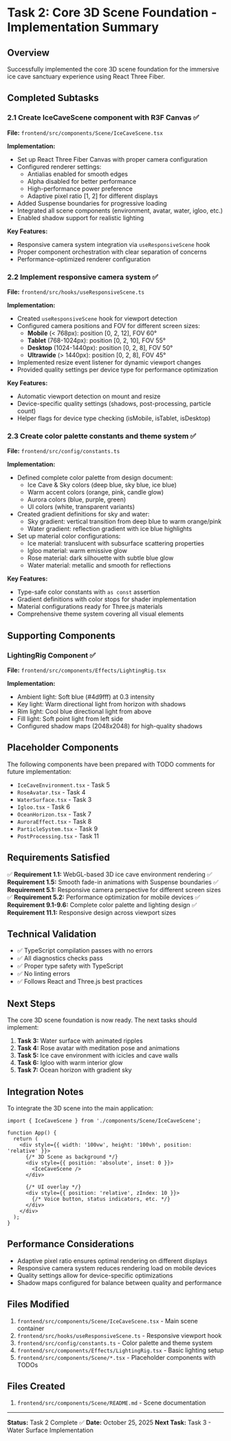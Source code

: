 # Task 2: Core 3D Scene Foundation - Implementation Summary

## Overview

Successfully implemented the core 3D scene foundation for the immersive ice cave sanctuary experience using React Three Fiber.

## Completed Subtasks

### 2.1 Create IceCaveScene component with R3F Canvas ✅

**File:** `frontend/src/components/Scene/IceCaveScene.tsx`

**Implementation:**
- Set up React Three Fiber Canvas with proper camera configuration
- Configured renderer settings:
  - Antialias enabled for smooth edges
  - Alpha disabled for better performance
  - High-performance power preference
  - Adaptive pixel ratio [1, 2] for different displays
- Added Suspense boundaries for progressive loading
- Integrated all scene components (environment, avatar, water, igloo, etc.)
- Enabled shadow support for realistic lighting

**Key Features:**
- Responsive camera system integration via `useResponsiveScene` hook
- Proper component orchestration with clear separation of concerns
- Performance-optimized renderer configuration

### 2.2 Implement responsive camera system ✅

**File:** `frontend/src/hooks/useResponsiveScene.ts`

**Implementation:**
- Created `useResponsiveScene` hook for viewport detection
- Configured camera positions and FOV for different screen sizes:
  - **Mobile** (< 768px): position [0, 2, 12], FOV 60°
  - **Tablet** (768-1024px): position [0, 2, 10], FOV 55°
  - **Desktop** (1024-1440px): position [0, 2, 8], FOV 50°
  - **Ultrawide** (> 1440px): position [0, 2, 8], FOV 45°
- Implemented resize event listener for dynamic viewport changes
- Provided quality settings per device type for performance optimization

**Key Features:**
- Automatic viewport detection on mount and resize
- Device-specific quality settings (shadows, post-processing, particle count)
- Helper flags for device type checking (isMobile, isTablet, isDesktop)

### 2.3 Create color palette constants and theme system ✅

**File:** `frontend/src/config/constants.ts`

**Implementation:**
- Defined complete color palette from design document:
  - Ice Cave & Sky colors (deep blue, sky blue, ice blue)
  - Warm accent colors (orange, pink, candle glow)
  - Aurora colors (blue, purple, green)
  - UI colors (white, transparent variants)
- Created gradient definitions for sky and water:
  - Sky gradient: vertical transition from deep blue to warm orange/pink
  - Water gradient: reflection gradient with ice blue highlights
- Set up material color configurations:
  - Ice material: translucent with subsurface scattering properties
  - Igloo material: warm emissive glow
  - Rose material: dark silhouette with subtle blue glow
  - Water material: metallic and smooth for reflections

**Key Features:**
- Type-safe color constants with `as const` assertion
- Gradient definitions with color stops for shader implementation
- Material configurations ready for Three.js materials
- Comprehensive theme system covering all visual elements

## Supporting Components

### LightingRig Component ✅

**File:** `frontend/src/components/Effects/LightingRig.tsx`

**Implementation:**
- Ambient light: Soft blue (#4d9fff) at 0.3 intensity
- Key light: Warm directional light from horizon with shadows
- Rim light: Cool blue directional light from above
- Fill light: Soft point light from left side
- Configured shadow maps (2048x2048) for high-quality shadows

## Placeholder Components

The following components have been prepared with TODO comments for future implementation:

- `IceCaveEnvironment.tsx` - Task 5
- `RoseAvatar.tsx` - Task 4
- `WaterSurface.tsx` - Task 3
- `Igloo.tsx` - Task 6
- `OceanHorizon.tsx` - Task 7
- `AuroraEffect.tsx` - Task 8
- `ParticleSystem.tsx` - Task 9
- `PostProcessing.tsx` - Task 11

## Requirements Satisfied

✅ **Requirement 1.1:** WebGL-based 3D ice cave environment rendering
✅ **Requirement 1.5:** Smooth fade-in animations with Suspense boundaries
✅ **Requirement 5.1:** Responsive camera perspective for different screen sizes
✅ **Requirement 5.2:** Performance optimization for mobile devices
✅ **Requirement 9.1-9.6:** Complete color palette and lighting design
✅ **Requirement 11.1:** Responsive design across viewport sizes

## Technical Validation

- ✅ TypeScript compilation passes with no errors
- ✅ All diagnostics checks pass
- ✅ Proper type safety with TypeScript
- ✅ No linting errors
- ✅ Follows React and Three.js best practices

## Next Steps

The core 3D scene foundation is now ready. The next tasks should implement:

1. **Task 3:** Water surface with animated ripples
2. **Task 4:** Rose avatar with meditation pose and animations
3. **Task 5:** Ice cave environment with icicles and cave walls
4. **Task 6:** Igloo with warm interior glow
5. **Task 7:** Ocean horizon with gradient sky

## Integration Notes

To integrate the 3D scene into the main application:

```tsx
import { IceCaveScene } from './components/Scene/IceCaveScene';

function App() {
  return (
    <div style={{ width: '100vw', height: '100vh', position: 'relative' }}>
      {/* 3D Scene as background */}
      <div style={{ position: 'absolute', inset: 0 }}>
        <IceCaveScene />
      </div>
      
      {/* UI overlay */}
      <div style={{ position: 'relative', zIndex: 10 }}>
        {/* Voice button, status indicators, etc. */}
      </div>
    </div>
  );
}
```

## Performance Considerations

- Adaptive pixel ratio ensures optimal rendering on different displays
- Responsive camera system reduces rendering load on mobile devices
- Quality settings allow for device-specific optimizations
- Shadow maps configured for balance between quality and performance

## Files Modified

1. `frontend/src/components/Scene/IceCaveScene.tsx` - Main scene container
2. `frontend/src/hooks/useResponsiveScene.ts` - Responsive viewport hook
3. `frontend/src/config/constants.ts` - Color palette and theme system
4. `frontend/src/components/Effects/LightingRig.tsx` - Basic lighting setup
5. `frontend/src/components/Scene/*.tsx` - Placeholder components with TODOs

## Files Created

1. `frontend/src/components/Scene/README.md` - Scene documentation

---

**Status:** Task 2 Complete ✅
**Date:** October 25, 2025
**Next Task:** Task 3 - Water Surface Implementation
